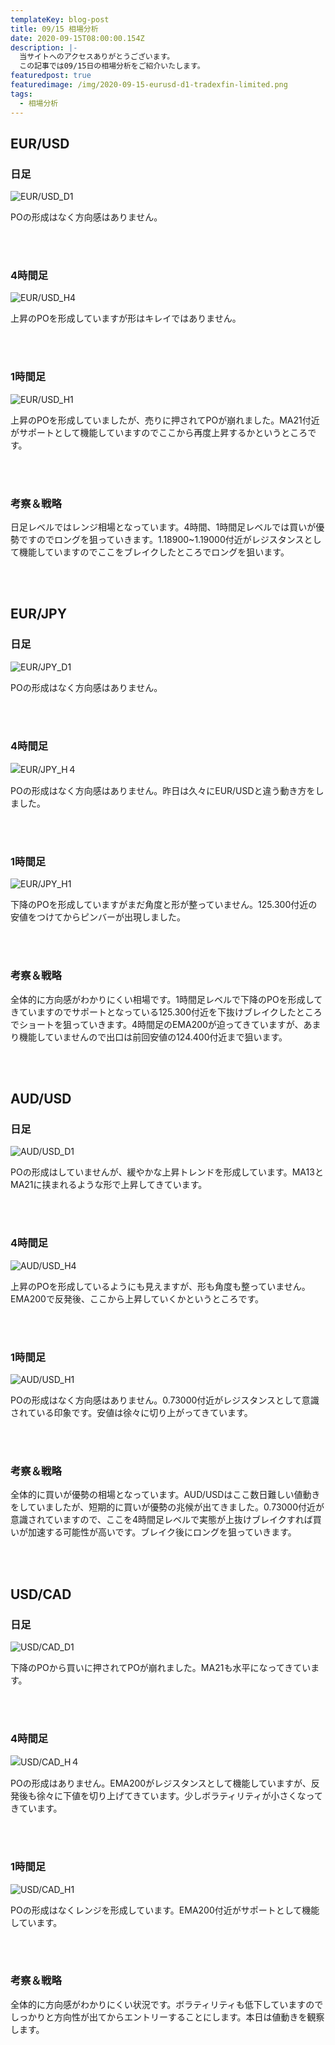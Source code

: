 ```yaml
---
templateKey: blog-post
title: 09/15 相場分析
date: 2020-09-15T08:00:00.154Z
description: |-
  当サイトへのアクセスありがとうございます。
  この記事では09/15日の相場分析をご紹介いたします。
featuredpost: true
featuredimage: /img/2020-09-15-eurusd-d1-tradexfin-limited.png
tags:
  - 相場分析
---
```

## EUR/USD

### 日足

![EUR/USD_D1](/img/2020-09-15-eurusd-d1-tradexfin-limited.png)

POの形成はなく方向感はありません。

<br/>
<br/>

### 4時間足

![EUR/USD_H4](/img/2020-09-15-eurusd-h4-tradexfin-limited.png)

上昇のPOを形成していますが形はキレイではありません。

<br/>
<br/>

### 1時間足

![EUR/USD_H1](/img/2020-09-15-eurusd-h1-tradexfin-limited.png)

上昇のPOを形成していましたが、売りに押されてPOが崩れました。MA21付近がサポートとして機能していますのでここから再度上昇するかというところです。

<br/>
<br/>

### 考察＆戦略

日足レベルではレンジ相場となっています。4時間、1時間足レベルでは買いが優勢ですのでロングを狙っていきます。1.18900~1.19000付近がレジスタンスとして機能していますのでここをブレイクしたところでロングを狙います。

<br/>
<br/>

## EUR/JPY

### 日足

![EUR/JPY_D1](/img/2020-09-15-eurjpy-d1-tradexfin-limited.png)

POの形成はなく方向感はありません。

<br/>
<br/>

### 4時間足

![EUR/JPY_H４](/img/2020-09-15-eurjpy-h4-tradexfin-limited.png)

POの形成はなく方向感はありません。昨日は久々にEUR/USDと違う動き方をしました。

<br/>
<br/>

### 1時間足

![EUR/JPY_H1](/img/2020-09-15-eurjpy-h1-tradexfin-limited.png)

下降のPOを形成していますがまだ角度と形が整っていません。125.300付近の安値をつけてからピンバーが出現しました。

<br/>
<br/>

### 考察＆戦略

全体的に方向感がわかりにくい相場です。1時間足レベルで下降のPOを形成してきていますのでサポートとなっている125.300付近を下抜けブレイクしたところでショートを狙っていきます。4時間足のEMA200が迫ってきていますが、あまり機能していませんので出口は前回安値の124.400付近まで狙います。

<br/>
<br/>

## AUD/USD

### 日足

![AUD/USD_D1](/img/2020-09-15-audusd-d1-tradexfin-limited.png)

POの形成はしていませんが、緩やかな上昇トレンドを形成しています。MA13とMA21に挟まれるような形で上昇してきています。

<br/>
<br/>

### 4時間足

![AUD/USD_H4](/img/2020-09-15-audusd-h4-tradexfin-limited.png)

上昇のPOを形成しているようにも見えますが、形も角度も整っていません。EMA200で反発後、ここから上昇していくかというところです。

<br/>
<br/>

### 1時間足

![AUD/USD_H1](/img/2020-09-15-audusd-h1-tradexfin-limited.png)

POの形成はなく方向感はありません。0.73000付近がレジスタンスとして意識されている印象です。安値は徐々に切り上がってきています。

<br/>
<br/>

### 考察＆戦略

全体的に買いが優勢の相場となっています。AUD/USDはここ数日難しい値動きをしていましたが、短期的に買いが優勢の兆候が出てきました。0.73000付近が意識されていますので、ここを4時間足レベルで実態が上抜けブレイクすれば買いが加速する可能性が高いです。ブレイク後にロングを狙っていきます。

<br/>
<br/>

## USD/CAD

### 日足

![USD/CAD_D1](/img/2020-09-15-usdcad-d1-tradexfin-limited.png)

下降のPOから買いに押されてPOが崩れました。MA21も水平になってきています。

<br/>
<br/>

### 4時間足

![USD/CAD_H４](/img/2020-09-15-usdcad-h4-tradexfin-limited.png)

POの形成はありません。EMA200がレジスタンスとして機能していますが、反発後も徐々に下値を切り上げてきています。少しボラティリティが小さくなってきています。

<br/>
<br/>

### 1時間足

![USD/CAD_H1](/img/2020-09-15-usdcad-h1-tradexfin-limited.png)

POの形成はなくレンジを形成しています。EMA200付近がサポートとして機能しています。

<br/>
<br/>

### 考察＆戦略

全体的に方向感がわかりにくい状況です。ボラティリティも低下していますのでしっかりと方向性が出てからエントリーすることにします。本日は値動きを観察します。

